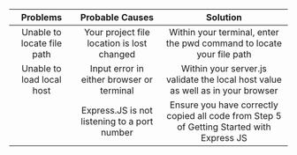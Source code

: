 |          Problems          |               Probable Causes                |                                         Solution                                         |
| :------------------------: | :------------------------------------------: | :--------------------------------------------------------------------------------------: |
| Unable to locate file path |  Your project file location is lost changed  |           Within your terminal, enter the pwd command to locate your file path           |
| Unable to load local host  |  Input error in either browser or terminal   |      Within your server.js validate the local host value as well as in your browser      |
|                            | Express.JS is not listening to a port number | Ensure you have correctly copied all code from Step 5 of Getting Started with Express JS |
